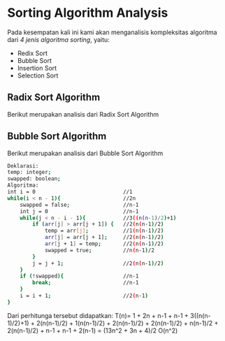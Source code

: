 # Sorting Algorithm Analysis

Pada kesempatan kali ini kami akan menganalisis kompleksitas algoritma dari *4 jenis algoritma sorting*, yaitu:
- Redix Sort
- Bubble Sort
- Insertion Sort
- Selection Sort

## Radix Sort Algorithm
Berikut merupakan analisis dari Radix Sort Algorithm

## Bubble Sort Algorithm
Berikut merupakan analisis dari Bubble Sort Algorithm
```bash
Deklarasi:
temp: integer;
swapped: boolean;
Algoritma:
int i = 0                            //1
while(i < n - 1){                    //2n
    swapped = false;                 //n-1
    int j = 0                        //n-1
    while(j < n - i - 1){            //3((n(n-1)/2)+1)
        if (arr[j] > arr[j + 1]) {   //2(n(n-1)/2)
            temp = arr[j];           //1(n(n-1)/2)
            arr[j] = arr[j + 1];     //2(n(n-1)/2)
            arr[j + 1] = temp;       //2(n(n-1)/2)
            swapped = true;          //n(n-1)/2
        }
        j = j + 1;                   //2(n(n-1)/2)
    }
    if (!swapped){                   //n-1
        break;                       //n-1
    }
    i = i + 1;                       //2(n-1)
}
```
Dari perhitunga tersebut didapatkan:
T(n)= 1 + 2n + n-1 + n-1 + 3((n(n-1)/2)+1) + 2(n(n-1)/2) + 1(n(n-1)/2) + 2(n(n-1)/2) + 2(n(n-1)/2) + n(n-1)/2 + 2(n(n-1)/2) + n-1 + n-1 + 2(n-1)
    = (13n^2 + 3n + 4)/2
O(n^2)
